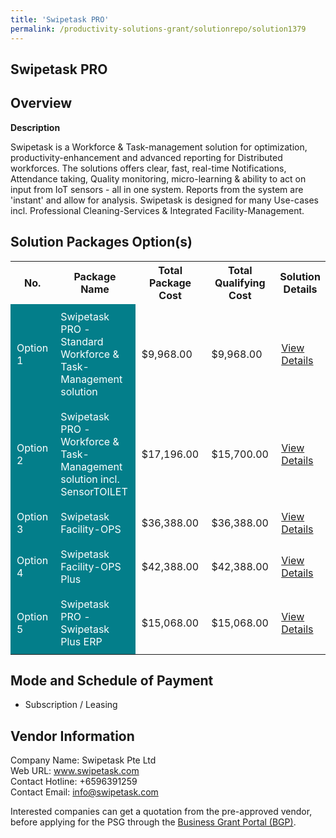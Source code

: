 ```yaml
---
title: 'Swipetask PRO'
permalink: /productivity-solutions-grant/solutionrepo/solution1379
---
```


## Swipetask PRO

## Overview

**Description**

Swipetask is a Workforce & Task-management solution for optimization, productivity-enhancement and advanced reporting for Distributed workforces. The solutions offers clear, fast, real-time Notifications, Attendance taking, Quality monitoring, micro-learning & ability to act on input from IoT sensors - all in one system. Reports from the system are 'instant' and allow for analysis. Swipetask is designed for many Use-cases incl. Professional Cleaning-Services & Integrated Facility-Management. 

## Solution Packages Option(s)

<table>
<tr>
<th><b>No.</b></th>
<th><b>Package Name</b></th>
<th><b>Total Package Cost</b></th>
<th><b>Total Qualifying Cost</b></th>
<th><b>Solution Details</b></th>
</tr>
<tr>
<td style='padding: 10px; background-color: #037E8A; color: #FFFFFF;'>Option 1</td>
<td style='padding: 10px; background-color: #037E8A; color: #FFFFFF;'>Swipetask PRO - Standard Workforce & Task-Management solution</td>
<td style='padding: 10px;'>$9,968.00</td>
<td style='padding: 10px;'>$9,968.00</td>
<td style='padding: 10px;'><a href='/images/psg/Swipetask_20210229_Desensitised_Annex_3_Part_1.pdf' target='_blank'>View Details</a></td>
</tr>
<tr>
<td style='padding: 10px; background-color: #037E8A; color: #FFFFFF;'>Option 2</td>
<td style='padding: 10px; background-color: #037E8A; color: #FFFFFF;'>Swipetask PRO - Workforce & Task-Management solution incl. SensorTOILET</td>
<td style='padding: 10px;'>$17,196.00</td>
<td style='padding: 10px;'>$15,700.00</td>
<td style='padding: 10px;'><a href='/images/psg/Swipetask_20210229_Desensitised_Annex_3_Part_2.pdf' target='_blank'>View Details</a></td>
</tr>
<tr>
<td style='padding: 10px; background-color: #037E8A; color: #FFFFFF;'>Option 3</td>
<td style='padding: 10px; background-color: #037E8A; color: #FFFFFF;'>Swipetask Facility-OPS</td>
<td style='padding: 10px;'>$36,388.00</td>
<td style='padding: 10px;'>$36,388.00</td>
<td style='padding: 10px;'><a href='/images/psg/Swipetask_20210229_Desensitised_Annex_3_Part_3.pdf' target='_blank'>View Details</a></td>
</tr>
<tr>
<td style='padding: 10px; background-color: #037E8A; color: #FFFFFF;'>Option 4</td>
<td style='padding: 10px; background-color: #037E8A; color: #FFFFFF;'>Swipetask Facility-OPS Plus</td>
<td style='padding: 10px;'>$42,388.00</td>
<td style='padding: 10px;'>$42,388.00</td>
<td style='padding: 10px;'><a href='/images/psg/Swipetask_20210229_Desensitised_Annex_3_Part_4.pdf' target='_blank'>View Details</a></td>
</tr>
<tr>
<td style='padding: 10px; background-color: #037E8A; color: #FFFFFF;'>Option 5</td>
<td style='padding: 10px; background-color: #037E8A; color: #FFFFFF;'>Swipetask PRO - Swipetask Plus ERP</td>
<td style='padding: 10px;'>$15,068.00</td>
<td style='padding: 10px;'>$15,068.00</td>
<td style='padding: 10px;'><a href='/images/psg/Desensitised_Swipetask_Annex_3_CR_wef_19_May_2022_Part_1.pdf' target='_blank'>View Details</a></td>
</tr>
</table>

## Mode and Schedule of Payment

 - Subscription / Leasing

## Vendor Information

 Company Name: Swipetask Pte Ltd<br>Web URL: www.swipetask.com <br>Contact Hotline: +6596391259 <br>Contact Email: info@swipetask.com <br>

Interested companies can get a quotation from the pre-approved vendor, before applying for the PSG through the <a href='https://www.businessgrants.gov.sg/' target='_blank' rel='noopener'>Business Grant Portal (BGP)</a>.

<script src="/jquery/resize-tables.js"></script>
